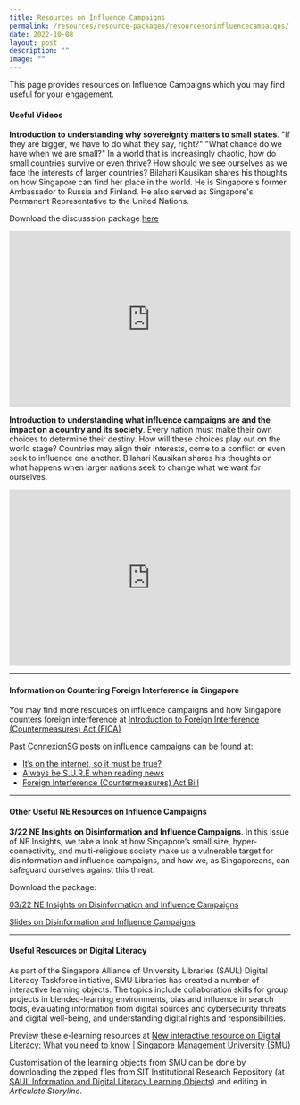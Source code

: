 ```yaml
---
title: Resources on Influence Campaigns
permalink: /resources/resource-packages/resourcesoninfluencecampaigns/
date: 2022-10-08
layout: post
description: ""
image: ""
---
```

This page provides resources on Influence Campaigns which you may find useful for your engagement.

#### **Useful Videos**

**Introduction to understanding why sovereignty matters to small states**. 
"If they are bigger, we have to do what they say, right?" "What chance do we have when we are small?" In a world that is increasingly chaotic, how do small countries survive or even thrive? How should we see ourselves as we face the interests of larger countries? Bilahari Kausikan shares his thoughts on how Singapore can find her place in the world. He is Singapore's former Ambassador to Russia and Finland. He also served as Singapore's Permanent Representative to the United Nations.

Download the discusssion package 
<a target="_blank" href="/files/discussion%20package%20on%20the%20sovereignty%20of%20small%20states(1).pdf">here</a>


<iframe width="100%" height="315" src="https://www.youtube.com/embed/dVdaHPbGpLs" title="YouTube video player" frameborder="0" allow="accelerometer; autoplay; clipboard-write; encrypted-media; gyroscope; picture-in-picture" allowfullscreen=""></iframe>


**Introduction to understanding what influence campaigns are and the impact on a country and its society**. Every nation must make their own choices to determine their destiny. How will these choices play out on the world stage? Countries may align their interests, come to a conflict or even seek to influence one another. Bilahari Kausikan shares his thoughts on what happens when larger nations seek to change what we want for ourselves.

<iframe width="100%" height="315" src="https://www.youtube.com/embed/_XA41nFjdDU" title="YouTube video player" frameborder="0" allow="accelerometer; autoplay; clipboard-write; encrypted-media; gyroscope; picture-in-picture" allowfullscreen=""></iframe>


****

#### **Information on Countering Foreign Interference in Singapore**

You may find more resources on influence campaigns and how Singapore counters foreign interference at <a target="_blank" href="https://www.mha.gov.sg/fica">Introduction to Foreign Interference (Countermeasures) Act (FICA)</a>

Past ConnexionSG posts on influence campaigns can be found at:
* <a target="_blank" href="https://www.sg101.gov.sg/resources/connexionsg/foreigninterferencewfticasaynotofakenews/">It’s on the internet, so it must be true? </a>
* <a target="_blank" href="https://www.sg101.gov.sg/resources/connexionsg/alwaysbesurewhenreadingnews/">Always be S.U.R.E when reading news </a>
* <a target="_blank" href="https://www.sg101.gov.sg/resources/connexionsg/foreigninterference/">Foreign Interference (Countermeasures) Act Bill </a>

****

#### **Other Useful NE Resources on Influence Campaigns**

**3/22 NE Insights on Disinformation and Influence Campaigns**. In this issue of NE Insights, we take a look at how Singapore’s small size, hyper-connectivity, and multi-religious society make us a vulnerable target for disinformation and influence campaigns, and how we, as Singaporeans, can safeguard ourselves against this threat. 

Download the package:

[03/22 NE Insights on Disinformation and Influence Campaigns](/files/03_22%20ne%20insights%20on%20disinformation%20and%20influence%20campaigns.pdf)

[Slides on Disinformation and Influence Campaigns](/files/slides%20on%20disinformation%20and%20influence%20campaigns_.pdf)

****

#### **Useful Resources on Digital Literacy**

As part of the Singapore Alliance of University Libraries (SAUL) Digital Literacy Taskforce initiative, SMU Libraries has created a number of interactive learning objects. The topics include collaboration skills for group projects in blended-learning environments, bias and influence in search tools, evaluating information from digital sources and cybersecurity threats and digital well-being, and understanding digital rights and responsibilities.

Preview these e-learning resources at <a target="_blank" href="https://library.smu.edu.sg/news/new-interactive-resource-digital-literacy-what-you-need-know">New interactive resource on Digital Literacy: What you need to know | Singapore Management University (SMU)</a>

Customisation of the learning objects from SMU can be done by downloading the zipped files from SIT Institutional Research Repository (at <a target="_blank" href="https://irr.singaporetech.edu.sg/collections/information_and_Digital_Literacy_Learning_Objects/6069155">SAUL Information and Digital Literacy Learning Objects</a>) and editing in *Articulate Storyline*.